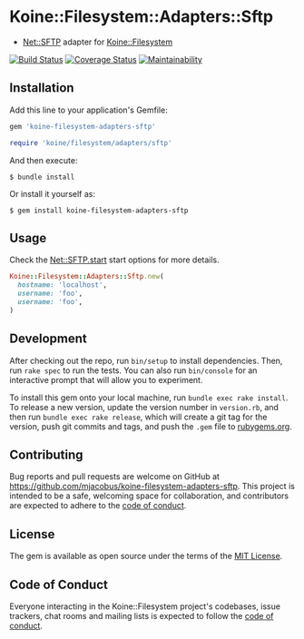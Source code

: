 # Koine::Filesystem::Adapters::Sftp


- [Net::SFTP](https://github.com/net-ssh/net-sftp) adapter for [Koine::Filesystem](https://github.com/mjacobus/koine-filesystem-adapters-sftp)

[![Build Status](https://travis-ci.org/mjacobus/koine-filesystem-adapters-sftp.svg?branch=master)](https://travis-ci.org/mjacobus/koine-filesystem-adapters-sftp)
[![Coverage Status](https://coveralls.io/repos/github/mjacobus/koine-filesystem-adapters-sftp/badge.svg?branch=master)](https://coveralls.io/github/mjacobus/koine-filesystem-adapters-sftp?branch=master)
[![Maintainability](https://api.codeclimate.com/v1/badges/ae41e3facbadaabaa463/maintainability)](https://codeclimate.com/github/mjacobus/koine-filesystem-adapters-sftp/maintainability)

## Installation

Add this line to your application's Gemfile:

```ruby
gem 'koine-filesystem-adapters-sftp'

require 'koine/filesystem/adapters/sftp'
```

And then execute:

    $ bundle install

Or install it yourself as:

    $ gem install koine-filesystem-adapters-sftp

## Usage

Check the [Net::SFTP.start](http://net-ssh.github.io/net-sftp/) start options for more details.

```ruby
Koine::Filesystem::Adapters::Sftp.new(
  hostname: 'localhost',
  username: 'foo',
  username: 'foo',
)
```

## Development

After checking out the repo, run `bin/setup` to install dependencies. Then, run `rake spec` to run the tests. You can also run `bin/console` for an interactive prompt that will allow you to experiment.

To install this gem onto your local machine, run `bundle exec rake install`. To release a new version, update the version number in `version.rb`, and then run `bundle exec rake release`, which will create a git tag for the version, push git commits and tags, and push the `.gem` file to [rubygems.org](https://rubygems.org).

## Contributing

Bug reports and pull requests are welcome on GitHub at https://github.com/mjacobus/koine-filesystem-adapters-sftp. This project is intended to be a safe, welcoming space for collaboration, and contributors are expected to adhere to the [code of conduct](https://github.com/mjacobus/koine-filesystem-adapters-sftp/blob/master/CODE_OF_CONDUCT.md).


## License

The gem is available as open source under the terms of the [MIT License](https://opensource.org/licenses/MIT).

## Code of Conduct

Everyone interacting in the Koine::Filesystem project's codebases, issue trackers, chat rooms and mailing lists is expected to follow the [code of conduct](https://github.com/mjacobus/koine-filesystem-adapters-sftp/blob/master/CODE_OF_CONDUCT.md).
